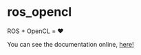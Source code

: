 # ros_opencl
ROS + OpenCL = :heart:

You can see the documentation online, [here!](https://htmlpreview.github.io/?https://raw.githubusercontent.com/gstavrinos/ros_opencl/master/doc/html/classros__opencl_1_1ROS__OpenCL.html)
